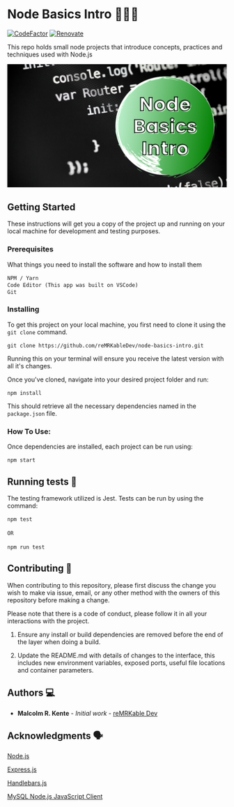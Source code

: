 # Node Basics Intro 🚀🚀🚀

[![CodeFactor](https://www.codefactor.io/repository/github/remrkabledev/node-basics-intro/badge/master)](https://www.codefactor.io/repository/github/remrkabledev/node-basics-intro/overview/master) [![Renovate](https://img.shields.io/badge/renovate-enabled-brightgreen.svg)](https://renovatebot.com)

This repo holds small node projects that introduce concepts, practices and techniques used with Node.js

![node-banner](node-banner.png)

## Getting Started

These instructions will get you a copy of the project up and running on your local machine for development and testing purposes.

### Prerequisites

What things you need to install the software and how to install them

```
NPM / Yarn
Code Editor (This app was built on VSCode)
Git
```

### Installing

To get this project on your local machine, you first need to clone it using the `git clone` command.

```
git clone https://github.com/reMRKableDev/node-basics-intro.git
```

Running this on your terminal will ensure you receive the latest version with all it's changes.

Once you've cloned, navigate into your desired project folder and run:

```
npm install
```

This should retrieve all the necessary dependencies named in the `package.json` file.

### How To Use:

Once dependencies are installed, each project can be run using:

```
npm start
```

## Running tests 🧪

The testing framework utilized is Jest. Tests can be run by using the command:

```
npm test

OR

npm run test
```

## Contributing 👋

When contributing to this repository, please first discuss the change you wish to make via issue, email, or any other method with the owners of this repository before making a change.

Please note that there is a code of conduct, please follow it in all your interactions with the project.

1. Ensure any install or build dependencies are removed before the end of the layer when doing a build.

2. Update the README.md with details of changes to the interface, this includes new environment variables, exposed ports, useful file locations and container parameters.

## Authors 💻

- **Malcolm R. Kente** - _Initial work_ - [reMRKable Dev](https://remrkabledev.com/)

## Acknowledgments 🗣️

[Node.js](https://nodejs.org/en/)

[Express.js](https://expressjs.com/)

[Handlebars.js](https://handlebarsjs.com/)

[MySQL Node.js JavaScript Client](https://github.com/mysqljs/mysql#readme)

